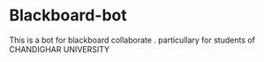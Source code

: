 # Blackboard-bot
This is a bot for blackboard collaborate . particullary for students of CHANDIGHAR UNIVERSITY
